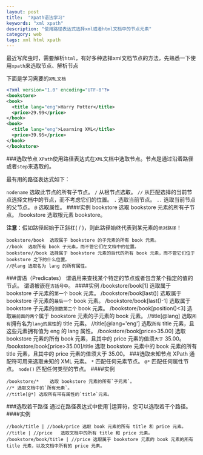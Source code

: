 ```yaml
---
layout: post
title:  "Xpath语法学习"
keywords: "xml xpath"
description: "使用路径表达式选择xml或者html文档中的节点元素"
category: web
tags: xml html xpath
---
```

最近写爬虫时，需要解析`html`，有好多种选择xml文档节点的方法，先熟悉一下使用`xpath`来选取节点、解析节点

下面是学习需要的`XML文档`

```xml
<?xml version="1.0" encoding="UTF-8"?>
<bookstore>
<book>
  <title lang="eng">Harry Potter</title>
  <price>29.99</price>
</book>
<book>
  <title lang="eng">Learning XML</title>
  <price>39.95</price>
</book>
</bookstore>
```

###选取节点
`XPath`使用路径表达式在`XML`文档中选取节点。节点是通过沿着路径或者`step`来选取的。

最有用的路径表达式如下：

`nodename`	选取此节点的所有子节点。
`/`		从根节点选取。
`//`		从匹配选择的当前节点选择文档中的节点，而不考虑它们的位置。
`.`		选取当前节点。
`..`		选取当前节点的父节点。
`@`		选取属性。
####实例
	bookstore	选取 bookstore 元素的所有子节点。
	/bookstore	选取根元素 bookstore。

**注意**：假如路径起始于正斜杠( / )，则此路径始终代表到某元素的`绝对路径`！

	bookstore/book	选取属于 bookstore 的子元素的所有 book 元素。
	//book	选取所有 book 子元素，而不管它们在文档中的位置。
	bookstore//book	选择属于 bookstore 元素的后代的所有 book 元素，而不管它们位于 bookstore 之下的什么位置。
	//@lang	选取名为 lang 的所有属性。
###谓语（Predicates）
谓语用来查找某个特定的节点或者包含某个指定的值的节点。
谓语被嵌在`方括号中`。
####实例
	/bookstore/book[1]	选取属于 bookstore 子元素的`第一个` book 元素。
	/bookstore/book[last()]	选取属于 bookstore 子元素的`最后一个` book 元素。
	/bookstore/book[last()-1]	选取属于 bookstore 子元素的`倒数第二个` book 元素。
	/bookstore/book[position()<3]	选取`最前面的两个`属于 bookstore 元素的子元素的 book 元素。
	//title[@lang]	选取`所有`拥有名为`lang的属性`的 title 元素。
	//title[@lang='eng']	选取`所有` title 元素，且这些元素拥有值为 eng 的 lang 属性。
	/bookstore/book[price>35.00]	选取 bookstore 元素的所有 book 元素，且其中的 price 元素的值须`大于` 35.00。
	/bookstore/book[price>35.00]/title	选取 bookstore 元素中的 book 元素的所有 title 元素，且其中的 price 元素的值须大于 35.00。
###选取未知节点
XPath 通配符可用来选取未知的 XML 元素。
`*`	匹配任何元素节点。
`@*`	匹配任何属性节点。
`node()`	匹配任何类型的节点。
####实例

	/bookstore/*	选取 bookstore 元素的所有`子元素`。
	//*	选取文档中的`所有元素`。
	//title[@*]	选取所有带有属性的`title`元素。

###选取若干路径
通过在路径表达式中使用`|运算符，您可以选取若干个路径。
####实例

	//book/title | //book/price	选取 book 元素的所有 title 和 price 元素。
	//title | //price	选取文档中的所有 title 和 price 元素。
	/bookstore/book/title | //price	选取属于 bookstore 元素的 book 元素的所有 title 元素，以及文档中所有的 price 元素。
